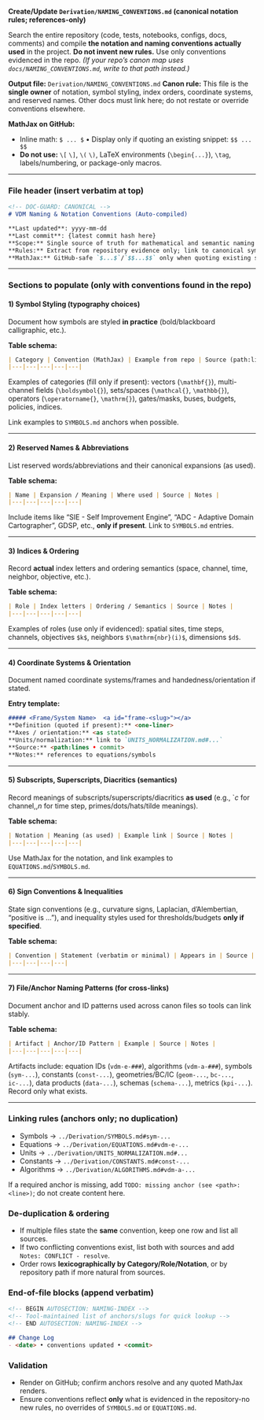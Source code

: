 **Create/Update `Derivation/NAMING_CONVENTIONS.md` (canonical notation rules; references-only)**

Search the entire repository (code, tests, notebooks, configs, docs, comments) and compile **the notation and naming conventions actually used** in the project. **Do not invent new rules.** Use only conventions evidenced in the repo.
*(If your repo’s canon map uses `docs/NAMING_CONVENTIONS.md`, write to that path instead.)*

**Output file:** `Derivation/NAMING_CONVENTIONS.md`
**Canon rule:** This file is the **single owner** of notation, symbol styling, index orders, coordinate systems, and reserved names. Other docs must link here; do not restate or override conventions elsewhere.

**MathJax on GitHub:**

* Inline math: `$ ... $` • Display only if quoting an existing snippet: `$$ ... $$`
* **Do not use:** `\[` `\]`, `\(` `\)`, LaTeX environments (`\begin{...}`), `\tag`, labels/numbering, or package-only macros.

---

### File header (insert verbatim at top)

```markdown
<!-- DOC-GUARD: CANONICAL -->
# VDM Naming & Notation Conventions (Auto-compiled)

**Last updated**: yyyy-mm-dd 
**Last commit**: {latest commit hash here}
**Scope:** Single source of truth for mathematical and semantic naming conventions used in this repository.  
**Rules:** Extract from repository evidence only; link to canonical symbols/equations/units/constants. Do not redefine them here.  
**MathJax:** GitHub-safe `$...$`/`$$...$$` only when quoting existing snippets.
```

---

### Sections to populate (only with conventions found in the repo)

#### 1) Symbol Styling (typography choices)

Document how symbols are styled **in practice** (bold/blackboard calligraphic, etc.).

**Table schema:**

```markdown
| Category | Convention (MathJax) | Example from repo | Source (path:lines • commit) | Notes |
|---|---|---|---|---|
```

Examples of categories (fill only if present): vectors (`\mathbf{}`), multi-channel fields (`\boldsymbol{}`), sets/spaces (`\mathcal{}`, `\mathbb{}`), operators (`\operatorname{}`, `\mathrm{}`), gates/masks, buses, budgets, policies, indices.

Link examples to `SYMBOLS.md` anchors when possible.

---

#### 2) Reserved Names & Abbreviations

List reserved words/abbreviations and their canonical expansions (as used).

**Table schema:**

```markdown
| Name | Expansion / Meaning | Where used | Source | Notes |
|---|---|---|---|---|
```

Include items like “SIE - Self Improvement Engine”, “ADC - Adaptive Domain Cartographer”, GDSP, etc., **only if present**. Link to `SYMBOLS.md` entries.

---

#### 3) Indices & Ordering

Record **actual** index letters and ordering semantics (space, channel, time, neighbor, objective, etc.).

**Table schema:**

```markdown
| Role | Index letters | Ordering / Semantics | Source | Notes |
|---|---|---|---|---|
```

Examples of roles (use only if evidenced): spatial sites, time steps, channels, objectives `$k$`, neighbors `$\mathrm{nbr}(i)$`, dimensions `$d$`.

---

#### 4) Coordinate Systems & Orientation

Document named coordinate systems/frames and handedness/orientation if stated.

**Entry template:**

```markdown
##### <Frame/System Name>  <a id="frame-<slug>"></a>
**Definition (quoted if present):** <one-liner>  
**Axes / orientation:** <as stated>  
**Units/normalization:** link to `UNITS_NORMALIZATION.md#...`  
**Source:** <path:lines • commit>  
**Notes:** references to equations/symbols
```

---

#### 5) Subscripts, Superscripts, Diacritics (semantics)

Record meanings of subscripts/superscripts/diacritics **as used** (e.g., `$c$ for channel$,, n$ for time step, primes/dots/hats/tilde meanings).

**Table schema:**

```markdown
| Notation | Meaning (as used) | Example link | Source | Notes |
|---|---|---|---|---|
```

Use MathJax for the notation, and link examples to `EQUATIONS.md`/`SYMBOLS.md`.

---

#### 6) Sign Conventions & Inequalities

State sign conventions (e.g., curvature signs, Laplacian, d’Alembertian, “positive is …”), and inequality styles used for thresholds/budgets **only if specified**.

**Table schema:**

```markdown
| Convention | Statement (verbatim or minimal) | Appears in | Source |
|---|---|---|---|
```

---

#### 7) File/Anchor Naming Patterns (for cross-links)

Document anchor and ID patterns used across canon files so tools can link stably.

**Table schema:**

```markdown
| Artifact | Anchor/ID Pattern | Example | Source | Notes |
|---|---|---|---|---|
```

Artifacts include: equation IDs (`vdm-e-###`), algorithms (`vdm-a-###`), symbols (`sym-...`), constants (`const-...`), geometries/BC/IC (`geom-...`, `bc-...`, `ic-...`), data products (`data-...`), schemas (`schema-...`), metrics (`kpi-...`). Record only what exists.

---

### Linking rules (anchors only; no duplication)

* Symbols → `../Derivation/SYMBOLS.md#sym-...`
* Equations → `../Derivation/EQUATIONS.md#vdm-e-...`
* Units → `../Derivation/UNITS_NORMALIZATION.md#...`
* Constants → `../Derivation/CONSTANTS.md#const-...`
* Algorithms → `../Derivation/ALGORITHMS.md#vdm-a-...`

If a required anchor is missing, add `TODO: missing anchor (see <path>:<line>)`; do not create content here.

### De-duplication & ordering

* If multiple files state the **same** convention, keep one row and list all sources.
* If two conflicting conventions exist, list both with sources and add `Notes: CONFLICT - resolve`.
* Order rows **lexicographically by Category/Role/Notation**, or by repository path if more natural from sources.

### End-of-file blocks (append verbatim)

```markdown
<!-- BEGIN AUTOSECTION: NAMING-INDEX -->
<!-- Tool-maintained list of anchors/slugs for quick lookup -->
<!-- END AUTOSECTION: NAMING-INDEX -->

## Change Log
- <date> • conventions updated • <commit>
```

### Validation

* Render on GitHub; confirm anchors resolve and any quoted MathJax renders.
* Ensure conventions reflect **only** what is evidenced in the repository-no new rules, no overrides of `SYMBOLS.md` or `EQUATIONS.md`.
